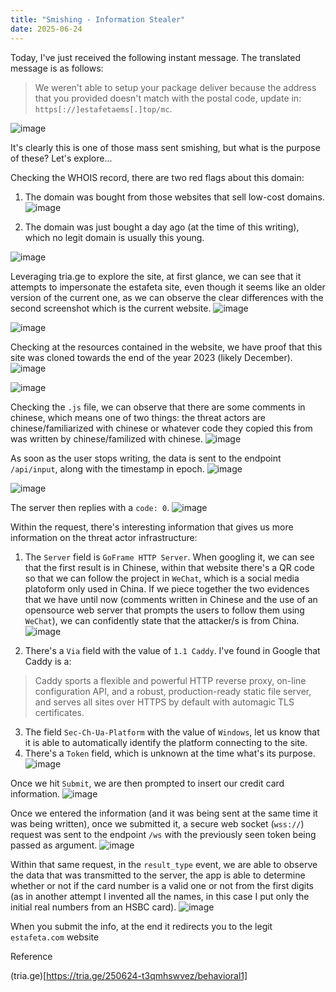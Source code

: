 ```yaml
---
title: "Smishing - Information Stealer"
date: 2025-06-24
---
```


Today, I've just received the following instant message. The translated message is as follows: 
> We weren't able to setup your package deliver because the address that you provided doesn't
match with the postal code, update in: `https[://]estafetaems[.]top/mc`.

![image](https://github.com/user-attachments/assets/ff4cb156-ebb4-45f6-8c18-0d3b1b644873)

It's clearly this is one of those mass sent smishing, but what is the purpose of these? Let's explore...

Checking the WHOIS record, there are two red flags about this domain:

1. The domain was bought from those websites that sell low-cost domains.
![image](https://github.com/user-attachments/assets/6d235240-cf34-4f05-90fa-bacb5ad7fda9)

2. The domain was just bought a day ago (at the time of this writing), which no legit domain is usually this young.

![image](https://github.com/user-attachments/assets/59962abf-2092-4a3a-bc25-659069780579)

Leveraging tria.ge to explore the site, at first glance, we can see that it attempts to impersonate the estafeta site, even though it seems like an older version of the current one, 
as we can observe the clear differences with the second screenshot which is the current website.
![image](https://github.com/user-attachments/assets/959616e3-8782-425d-976d-9677c9ecc3f8)

![image](https://github.com/user-attachments/assets/b5d4b890-6f16-4094-92b8-6546f98b46ad)

Checking at the resources contained in the website, we have proof that this site was cloned towards the end of the year 2023 (likely December).
![image](https://github.com/user-attachments/assets/99e41ead-9c1d-4318-b741-b4fe17be4588)

![image](https://github.com/user-attachments/assets/878b8ea0-4270-4be0-a621-d615c926ec7b)

Checking the `.js` file, we can observe that there are some comments in chinese, which means one of two things: the threat actors are chinese/familiarized with chinese or whatever code they copied this from
was written by chinese/familized with chinese.
![image](https://github.com/user-attachments/assets/fcb2c9c2-7f7d-43be-8dc9-c8439521d65e)

As soon as the user stops writing, the data is sent to the endpoint `/api/input`, along with the timestamp in epoch.
![image](https://github.com/user-attachments/assets/a24ef0fe-b25a-486e-b2f1-2ca4eb9bad36)

![image](https://github.com/user-attachments/assets/344644b8-899d-41da-bc51-e49a7a7eab7b)

The server then replies with a `code: 0`.
![image](https://github.com/user-attachments/assets/8375ea97-6f65-4be4-af1e-05a660a60e30)

Within the request, there's interesting information that gives us more information on the threat actor infrastructure:
1. The `Server` field is `GoFrame HTTP Server`. When googling it, we can see that the first result is in Chinese, within that website there's a QR code so that we can follow the project in `WeChat`, which is a social media
platoform only used in China. If we piece together the two evidences that we have until now (comments written in Chinese and the use of an opensource web server that prompts the users to follow them using `WeChat`), we can confidently
state that the attacker/s is from China.
![image](https://github.com/user-attachments/assets/7f9f8f61-ba45-491f-a021-772be61ad76f)

2. There's a `Via` field with the value of `1.1 Caddy`. I've found in Google that Caddy is a:
> Caddy sports a flexible and powerful HTTP reverse proxy, on-line configuration API, and a robust, production-ready static file server, and serves all sites over HTTPS by default with automagic TLS certificates.

3. The field `Sec-Ch-Ua-Platform` with the value of `Windows`, let us know that it is able to automatically identify the platform connecting to the site.
4. There's a `Token` field, which is unknown at the time what's its purpose.
![image](https://github.com/user-attachments/assets/be28d121-00f3-4776-b864-c2fd449a6c14)

Once we hit `Submit`, we are then prompted to insert our credit card information.
![image](https://github.com/user-attachments/assets/af5228e0-9c38-4603-9a8c-c05866deeb4f)

Once we entered the information (and it was being sent at the same time it was being written), once we submitted it, a secure web socket (`wss://`) request was sent to the endpoint `/ws` with the previously seen token being passed as argument.
![image](https://github.com/user-attachments/assets/d7b5e4ef-c96a-4bdd-86c8-469b6c72fc74)

Within that same request, in the `result_type` event, we are able to observe the data that was transmitted to the server, the app is able to determine whether or not if the card number is a valid one or not from the first digits (as in
another attempt I invented all the names, in this case I put only the initial real numbers from an HSBC card).
![image](https://github.com/user-attachments/assets/f17b8088-5d88-4048-a664-efe714618441)

When you submit the info, at the end it redirects you to the legit `estafeta.com` website


Reference

(tria.ge)[https://tria.ge/250624-t3qmhswvez/behavioral1]

